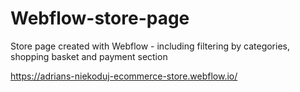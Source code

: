 # Webflow-store-page
Store page created with Webflow - including filtering by categories, shopping basket and payment section 

https://adrians-niekoduj-ecommerce-store.webflow.io/
